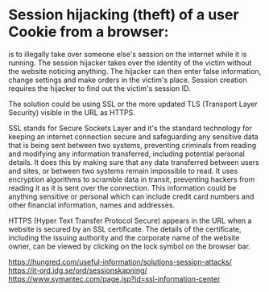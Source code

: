 
# Session hijacking (theft) of a user Cookie from a browser:
is to illegally take over someone else's session on the internet while it is running. The session hijacker takes over the identity
of the victim without the website noticing anything. The hijacker can then enter false information, change settings and make orders in 
the victim's place. Session creation requires the hijacker to find out the victim's session ID.

The solution could be using SSL or the more updated TLS (Transport Layer Security) visible in the URL as HTTPS.

SSL stands for Secure Sockets Layer and it's the standard technology for keeping an internet connection secure and safeguarding
any sensitive data that is being sent between two systems, preventing criminals from reading and modifying any information transferred,
including potential personal details.
It does this by making sure that any data transferred between users and sites, or between two systems remain impossible to read. It uses
encryption algorithms to scramble data in transit, preventing hackers from reading it as it is sent over the connection. This information 
could be anything sensitive or personal which can include credit card numbers and other financial information, names and addresses. 

HTTPS (Hyper Text Transfer Protocol Secure) appears in the URL when a website is secured by an SSL certificate. The details of the 
certificate, including the issuing authority and the corporate name of the website owner, can be viewed by clicking on the lock symbol on
the browser bar.

https://hungred.com/useful-information/solutions-session-attacks/
https://it-ord.idg.se/ord/sessionskapning/
https://www.symantec.com/page.jsp?id=ssl-information-center
